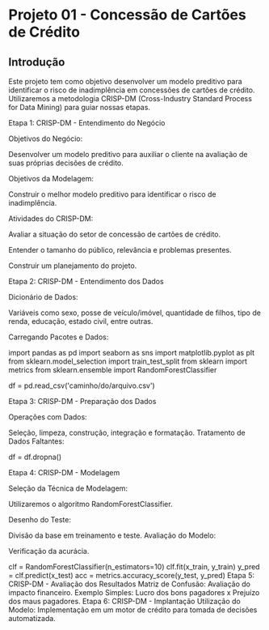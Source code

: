 # Projeto 01 - Concessão de Cartões de Crédito

## Introdução

Este projeto tem como objetivo desenvolver um modelo preditivo para identificar o risco de inadimplência em concessões de cartões de crédito. Utilizaremos a metodologia CRISP-DM (Cross-Industry Standard Process for Data Mining) para guiar nossas etapas.

Etapa 1: CRISP-DM - Entendimento do Negócio

Objetivos do Negócio:

Desenvolver um modelo preditivo para auxiliar o cliente na avaliação de suas próprias decisões de crédito.

Objetivos da Modelagem:

Construir o melhor modelo preditivo para identificar o risco de inadimplência.

Atividades do CRISP-DM:

Avaliar a situação do setor de concessão de cartões de crédito.

Entender o tamanho do público, relevância e problemas presentes.

Construir um planejamento do projeto.

Etapa 2: CRISP-DM - Entendimento dos Dados

Dicionário de Dados:

Variáveis como sexo, posse de veículo/imóvel, quantidade de filhos, tipo de renda, educação, estado civil, entre outras.

Carregando Pacotes e Dados:

import pandas as pd
import seaborn as sns
import matplotlib.pyplot as plt
from sklearn.model_selection import train_test_split
from sklearn import metrics
from sklearn.ensemble import RandomForestClassifier

df = pd.read_csv('caminho/do/arquivo.csv')

Etapa 3: CRISP-DM - Preparação dos Dados

Operações com Dados:

Seleção, limpeza, construção, integração e formatação.
Tratamento de Dados Faltantes:

df = df.dropna()

Etapa 4: CRISP-DM - Modelagem

Seleção da Técnica de Modelagem:

Utilizaremos o algoritmo RandomForestClassifier.

Desenho do Teste:

Divisão da base em treinamento e teste.
Avaliação do Modelo:

Verificação da acurácia.

clf = RandomForestClassifier(n_estimators=10)
clf.fit(x_train, y_train)
y_pred = clf.predict(x_test)
acc = metrics.accuracy_score(y_test, y_pred)
Etapa 5: CRISP-DM - Avaliação dos Resultados
Matriz de Confusão:
Avaliação do impacto financeiro.
Exemplo Simples:
Lucro dos bons pagadores x Prejuízo dos maus pagadores.
Etapa 6: CRISP-DM - Implantação
Utilização do Modelo:
Implementação em um motor de crédito para tomada de decisões automatizada.
